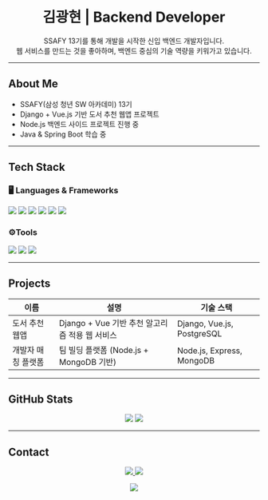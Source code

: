 <h1 align="center">김광현 | Backend Developer</h1>
<p align="center">
  SSAFY 13기를 통해 개발을 시작한 신입 백엔드 개발자입니다.<br/>
  웹 서비스를 만드는 것을 좋아하며, 백엔드 중심의 기술 역량을 키워가고 있습니다.
</p>

---

## About Me

- SSAFY(삼성 청년 SW 아카데미) 13기
- Django + Vue.js 기반 도서 추천 웹앱 프로젝트
- Node.js 백엔드 사이드 프로젝트 진행 중
- Java & Spring Boot 학습 중

---

## Tech Stack

### 🖥 Languages & Frameworks
<p>
  <img src="https://img.shields.io/badge/Python-3776AB?style=flat-square&logo=python&logoColor=white"/>
  <img src="https://img.shields.io/badge/JavaScript-F7DF1E?style=flat-square&logo=javascript&logoColor=black"/>
  <img src="https://img.shields.io/badge/Java-007396?style=flat-square&logo=java&logoColor=white"/>
  <img src="https://img.shields.io/badge/Django-092E20?style=flat-square&logo=django&logoColor=white"/>
  <img src="https://img.shields.io/badge/Node.js-339933?style=flat-square&logo=node.js&logoColor=white"/>
  <img src="https://img.shields.io/badge/Vue.js-4FC08D?style=flat-square&logo=vue.js&logoColor=white"/>
</p>

### ⚙Tools
<p>
  <img src="https://img.shields.io/badge/Git-F05032?style=flat-square&logo=git&logoColor=white"/>
  <img src="https://img.shields.io/badge/GitHub-181717?style=flat-square&logo=github&logoColor=white"/>
  <img src="https://img.shields.io/badge/Bash-4EAA25?style=flat-square&logo=gnubash&logoColor=white"/>
</p>

---

## Projects

| 이름 | 설명 | 기술 스택 |
|------|------|-----------|
| 도서 추천 웹앱 | Django + Vue 기반 추천 알고리즘 적용 웹 서비스 | Django, Vue.js, PostgreSQL |
| 개발자 매칭 플랫폼 | 팀 빌딩 플랫폼 (Node.js + MongoDB 기반) | Node.js, Express, MongoDB |

---

## GitHub Stats

<p align="center">
  <img src="https://github-readme-stats.vercel.app/api?username=kimgwang-hyeon&show_icons=true&theme=dracula&hide_border=true"/>
  <img src="https://github-readme-stats.vercel.app/api/top-langs/?username=kimgwang-hyeon&layout=compact&theme=dracula&hide_border=true"/>
</p>

---

## Contact

<p align="center">
  <a href="https://github.com/kimgwang-hyeon" target="_blank">
    <img src="https://img.shields.io/badge/GitHub-181717?style=flat-square&logo=github&logoColor=white"/>
  </a>
  <a href="https://instagram.com/9wan9_hyeon" target="_blank">
    <img src="https://img.shields.io/badge/Instagram-E4405F?style=flat-square&logo=instagram&logoColor=white"/>
  </a>
</p>

<p align="center">
  <img src="https://komarev.com/ghpvc/?username=kimgwang-hyeon&style=flat-square" />
</p>
